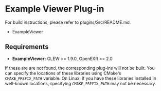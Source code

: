 Example Viewer Plug-in
=======================

For build instructions, please refer to plugins/Src/README.md.

- ExampleViewer

Requirements
------------
- **ExampleViewer:** GLEW >= 1.9.0, OpenEXR >= 2.0

If these are are not found, the corresponding plug-ins will not be built. You
can specify the locations of these libraries using CMake's `CMAKE_PREFIX_PATH`
variable. On Linux, if you have these libraries installed in well-known
locations, specifying `CMAKE_PREFIX_PATH` may not be necessary.
